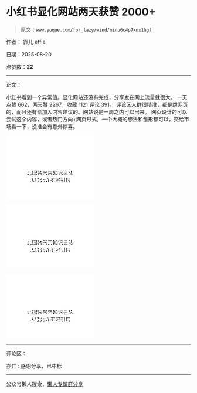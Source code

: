 # 小红书显化网站两天获赞 2000+

> 原文：[`www.yuque.com/for_lazy/wind/minu6c4p7knx1hgf`](https://www.yuque.com/for_lazy/wind/minu6c4p7knx1hgf)

作者： 霏儿 effie

日期：2025-08-20

点赞数：**22**

* * *

正文：

小红书看到一个异常值。显化网站还没有完成，分享发在网上流量就很大。 一天点赞 662，两天赞 2267，收藏 1121 评论 391。
评论区人群很精准，都是蹲网页的，而且还有给加入内容建议的。网站说是一周之内可以出来。
网页设计的可以尝试这个内容，或者热门方向+网页形式，一个大概的想法和雏形都可以，交给市场看一下，没准会有意外惊喜。

![](img/d1424b351b7c08bdb5e0dc78422d0f52.png "None")

![](img/658d467691d7fdd36db39004c9cf7895.png "None")

![](img/3cc4b6fd7d92a4e00fd43ed9636a3da9.png "None")

* * *

评论区：

亦仁 : 感谢分享，已中标

* * *

公众号懒人搜索，[懒人专属群分享](https://lazybook.fun/#/blog/group)